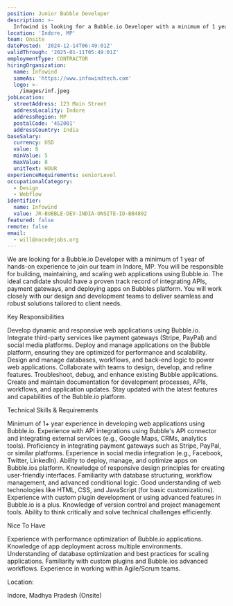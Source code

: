 ```yaml
---
position: Junior Bubble Developer
description: >-
  Infowind is looking for a Bubble.io Developer with a minimum of 1 year of hands-on experience to join our team in Indore, MP. You will be responsible for building, maintaining, and scaling web applications using Bubble.io. The ideal candidate should have a proven track record of integrating APIs, payment gateways, and deploying apps on Bubbles platform. You will work closely with our design and development teams to deliver seamless and robust solutions tailored to client needs.
location: 'Indore, MP'
team: Onsite
datePosted: '2024-12-14T06:49:01Z'
validThrough: '2025-01-11T05:49:01Z'
employmentType: CONTRACTOR
hiringOrganization:
  name: Infowind
  sameAs: 'https://www.infowindtech.com'
  logo: >-
    /images/inf.jpeg
jobLocation:
  streetAddress: 123 Main Street
  addressLocality: Indore
  addressRegion: MP
  postalCode: '452001'
  addressCountry: India
baseSalary:
  currency: USD
  value: 8
  minValue: 5
  maxValue: 8
  unitText: HOUR
experienceRequirements: seniorLevel
occupationalCategory:
  - Design
  - Webflow
identifier:
  name: Infowind
  value: JR-BUBBLE-DEV-INDIA-ONSITE-ID-BB4892
featured: false
remote: false
email:
  - will@nocodejobs.org
---
```


We are looking for a Bubble.io Developer with a minimum of 1 year of hands-on experience to join our team in Indore, MP. You will be responsible for building, maintaining, and scaling web applications using Bubble.io. The ideal candidate should have a proven track record of integrating APIs, payment gateways, and deploying apps on Bubbles platform. You will work closely with our design and development teams to deliver seamless and robust solutions tailored to client needs.

Key Responsibilities

Develop dynamic and responsive web applications using Bubble.io.
Integrate third-party services like payment gateways (Stripe, PayPal) and social media platforms.
Deploy and manage applications on the Bubble platform, ensuring they are optimized for performance and scalability.
Design and manage databases, workflows, and back-end logic to power web applications.
Collaborate with teams to design, develop, and refine features.
Troubleshoot, debug, and enhance existing Bubble applications.
Create and maintain documentation for development processes, APIs, workflows, and application updates.
Stay updated with the latest features and capabilities of the Bubble.io platform.

Technical Skills & Requirements

Minimum of 1+ year experience in developing web applications using Bubble.io.
Experience with API integrations using Bubble's API connector and integrating external services (e.g., Google Maps, CRMs, analytics tools).
Proficiency in integrating payment gateways such as Stripe, PayPal, or similar platforms.
Experience in social media integration (e.g., Facebook, Twitter, LinkedIn).
Ability to deploy, manage, and optimize apps on Bubble.ios platform.
Knowledge of responsive design principles for creating user-friendly interfaces.
Familiarity with database structuring, workflow management, and advanced conditional logic.
Good understanding of web technologies like HTML, CSS, and JavaScript (for basic customizations).
Experience with custom plugin development or using advanced features in Bubble.io is a plus.
Knowledge of version control and project management tools.
Ability to think critically and solve technical challenges efficiently.

Nice To Have

Experience with performance optimization of Bubble.io applications.
Knowledge of app deployment across multiple environments.
Understanding of database optimization and best practices for scaling applications.
Familiarity with custom plugins and Bubble.ios advanced workflows.
Experience in working within Agile/Scrum teams.

Location:

Indore, Madhya Pradesh (Onsite)
